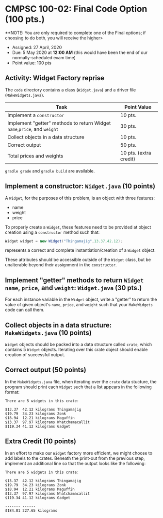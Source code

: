 # CMPSC 100-02: Final Code Option (100 pts.)

**NOTE: You are only required to complete one of the Final options; if choosing to do both, you will receive the higher>
* Assigned: 27 April, 2020
* Due: 5 May 2020 at **12:00 AM** (this would have been the end of our normally-scheduled exam time)
* Point value: 100 pts

## Activity: Widget Factory reprise

The `code` directory contains a class (`Widget.java`) and a driver file (`MakeWidgets.java`).

| Task                                                                       | Point Value                |
|----------------------------------------------------------------------------|----------------------------|
| Implement a `constructor`                                                  | 10 pts.                    |
| Implement "getter" methods to return Widget `name`,`price`, and `weight`   | 30 pts.                    |
| Collect objects in a data structure                                        | 10 pts.                    |
| Correct output                                                             | 50 pts.                    |
| Total prices and weights                                                   | 10 pts. (extra credit)     |

`gradle grade` and `gradle build` are available.

## Implement a constructor: `Widget.java` (10 points)

A `Widget`, for the purposes of this problem, is an object with three features:

* name
* weight
* price

To properly create a `Widget`, these features need to be provided at object creation using a `constructor` method such that:

```java
Widget widget = new Widget("Thingamajig",13.37,42.12);
```

represents a correct and complete instantiation/creation of a `Widget` object.

These attributes should be accessible outside of the `Widget` class, but be unalterable beyond their assignment in the `constructor`.

## Implement "getter" methods to return `Widget` `name`, `price`, and `weight`: `Widget.java` (30 pts.)

For each instance variable in the `Widget` object, write a "getter" to return the value of given object's `name`, `price`, and `weight` such that your `MakeWidgets` code can call them.

## Collect objects in a data structure: `MakeWidgets.java`  (10 points)

`Widget` objects should be packed into a data structure called `crate`, which contains 5 `Widget` objects. Iterating over this crate object should enable creation of successful output.

## Correct output (50 points)

In the `MakeWidgets.java` file, when iterating over the `crate` data stucture, the program should print each `Widget` such that a list appears in the following format:

```
There are 5 widgets in this crate:

$13.37  42.12 kilograms Thingamajig
$19.79  34.23 kilograms Zonk
$18.94  12.21 kilograms Maguffin
$13.37  97.97 kilograms Whatchamacallit
$119.34 41.12 kilograms Gadget
```

## Extra Credit (10 points)

In an effort to make our `Widget` factory more efficient, we might choose to add labels to the crates. Beneath the print-out from the previous step, implement an additional line so that the output looks like the following:

```
There are 5 widgets in this crate:

$13.37  42.12 kilograms Thingamajig
$19.79  34.23 kilograms Zonk
$18.94  12.21 kilograms Maguffin
$13.37  97.97 kilograms Whatchamacallit
$119.34 41.12 kilograms Gadget

------- ------
$184.81 227.65 kilograms
```
